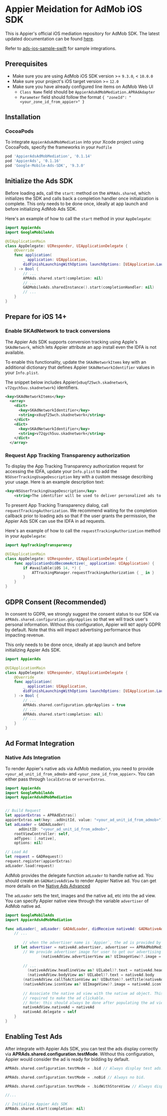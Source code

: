 # Appier Meidation for AdMob iOS SDK

This is Appier's official iOS mediation repository for AdMob SDK. The latest updated documentation can be found [here](https://docs.aps.appier.com/docs/admob-mediation-sdk-ios).

Refer to [ads-ios-sample-swift](https://github.com/appier/ads-ios-sample-swift) for sample integrations.


## Prerequisites

- Make sure you are using AdMob iOS SDK version >= `9.3.0`, < `10.0.0`
- Make sure your project's iOS target version >= `12.0`
- Make sure you have already configured line items on AdMob Web UI
	- `Class Name` field should be `AppierAdsAdMobMediation.APRAdAdapter`
	- `Parameter` field should follow the format `{ "zoneId": "<your_zone_id_from_appier>" }`

## Installation

### CocoaPods

To integrate `AppierAdsAdMobMediation` into your Xcode project using CocoaPods, specify the frameworks in your `Podfile`
``` ruby
pod 'AppierAdsAdMobMediation', '0.1.14'
pod 'AppierAds', '0.1.16'
pod 'Google-Mobile-Ads-SDK', '9.3.0'
```

## Initialize the Ads SDK

Before loading ads, call the `start`: method on the `APRAds.shared`, which initializes the SDK and calls back a completion handler once initialization is complete. This only needs to be done once, ideally at app launch and before initializing AdMob Ads SDK.

Here's an example of how to call the `start` method in your `AppDelegate`:

``` swift
import AppierAds
import GoogleMobileAds

@UIApplicationMain
class AppDelegate: UIResponder, UIApplicationDelegate {
  	@Override
    func application(
        _ application: UIApplication,
        didFinishLaunchingWithOptions launchOptions: [UIApplication.LaunchOptionsKey : Any]? = nil
    ) -> Bool {
        // ...
      	APRAds.shared.start(completion: nil)
      	// ...
      	GADMobileAds.sharedInstance().start(completionHandler: nil)
      	// ...
    }
}
```

## Prepare for iOS 14+

### Enable SKAdNetwork to track conversions

The Appier Ads SDK supports conversion tracking using Apple's `SKAdNetwork`, which lets Appier attribute an app install even the IDFA is not available.

To enable this functionality, update the `SKAdNetworkItems` key with an additional dictionary that defines Appier `SKAdNetworkIdentifier` values in your `Info.plist`.

The snippet below includes Appier(`x8uqf25wch.skadnetwork`, `v72qych5uu.skadnetwork`) identifiers.

``` xml
<key>SKAdNetworkItems</key>
  <array>
    <dict>
      <key>SKAdNetworkIdentifier</key>
      <string>x8uqf25wch.skadnetwork</string>
    </dict>
    <dict>
      <key>SKAdNetworkIdentifier</key>
      <string>v72qych5uu.skadnetwork</string>
    </dict>
  </array>
```

### Request App Tracking Transparency authorization

To display the App Tracking Transparency authorization request for accessing the IDFA, update your `Info.plist` to add the `NSUserTrackingUsageDescription` key with a custom message describing your usage. Here is an example description text:

``` xml
<key>NSUserTrackingUsageDescription</key>
	<string>The identifier will be used to deliver personalized ads to you.</string>
```

To present App Tracking Transparency dialog, call `requestTrackingAuthorization`. We recommend waiting for the completion callback prior to loading ads so that if the user grants the permission, the Appier Ads SDK can use the IDFA in ad requests.

Here's an example of how to call the `requestTrackingAuthorization` method in your `AppDelegate`:

``` swift
import AppTrackingTransparency

@UIApplicationMain
class AppDelegate: UIResponder, UIApplicationDelegate {
  	func applicationDidBecomeActive(_ application: UIApplication) {
        if #available(iOS 14, *) {
            ATTrackingManager.requestTrackingAuthorization { _ in }
        }
    }
}
```

## GDPR Consent (Recommended)

In consent to GDPR, we strongly suggest the consent status to our SDK via `APRAds.shared.configuration.gdprApplies` so that we will track user's personal information. Without this configuration, Appier will `NOT` apply GDPR by default. Note that this will impact advertising performance thus impacting revenue.

This only needs to be done once, ideally at app launch and before initializing Appier Ads SDK.

``` swift
import AppierAds

@UIApplicationMain
class AppDelegate: UIResponder, UIApplicationDelegate {
  	@Override
    func application(
        _ application: UIApplication,
        didFinishLaunchingWithOptions launchOptions: [UIApplication.LaunchOptionsKey : Any]? = nil
    ) -> Bool {
      	// ...
      	APRAds.shared.configuration.gdprApplies = true
        // ...
      	APRAds.shared.start(completion: nil)
      	// ...
    }
}
```

## Ad Format Integration

### Native Ads Integration

To render Appier's native ads via AdMob mediation, you need to provide `<your_ad_unit_id_from_admob>` and `<your_zone_id_from_appier>`. You can either pass through `localExtras` or `serverExtras`.

``` swift
import AppierAds
import GoogleMobileAds
import AppierAdsAdMobMediation


// Build Request
let appierExtras = APRAdExtras()
appierExtras.set(key: .adUnitId, value: "<your_ad_unit_id_from_admob>")
let adLoader = GADAdLoader(
	  adUnitID: "<your_ad_unit_id_from_admob>",
  	rootViewController: self,
  	adTypes: [.native],
  	options: nil)

// Load Ad
let request = GADRequest()
request.register(appierExtras)
adLoader.load(request)
```

AdMob provides the delegate function `adLoader` to handle native ad. You should create an `GADNativeAdView` to render Appier Native ad. You can get more details on the [Native Ads Advanced](https://developers.google.com/admob/ios/native/advanced)

The `adLoader` sets the text, images and the native ad, etc into the ad view. You can specify Appier native view through the variable `advertiser` of AdMob native ad.

``` swift
import GoogleMobileAds
import AppierAdsAdMobMediation

func adLoader(_ adLoader: GADAdLoader, didReceive nativeAd: GADNativeAd) {
  	// ...	
  
		// when the advertiser name is `Appier`, the ad is provided by Appier.
  	if let advertiser = nativeAd.advertiser, advertiser == APRAdMobMediation.shared.advertiserName {
      	// We provide advertiser image for user to get our advertising ploicy.
				(nativeAdView.advertiserView as? UIImageView)?.image = nativeAd.extraAssets?[APRAdMobMediation.shared.advertiserIcon] as? UIImage
      
      	// ...
	      (nativeAdView.headlineView as? UILabel)?.text = nativeAd.headline
	      (nativeAdView.bodyView as? UILabel)?.text = nativeAd.body
      	(nativeAdView.callToActionView as? UIButton)?.setTitle(nativeAd.callToAction, for: .normal)
      	(nativeAdView.iconView as? UIImageView)?.image = nativeAd.icon?.image
      
        // Associate the native ad view with the native ad object. This is
        // required to make the ad clickable.
        // Note: this should always be done after populating the ad views.
        nativeAdView.nativeAd = nativeAd
        nativeAd.delegate = self
    }
}
```

## Enabling Test Ads

After integrate with Appier Ads SDK, you can test the ads display correctly via **APRAds.shared.configuration.testMode**. Without this configuration, Appier would consider the ad is ready for bidding by default.

``` swift
APRAds.shared.configuration.testMode = .bid // Always display test ads.

APRAds.shared.configuration.testMode = .noBid // Always no bid.

APRAds.shared.configuration.testMode = .bidWithStoreView // Always display store view ads if the device supports.

//...

// Initialize Appier Ads SDK
APRAds.shared.start(completion: nil)
```

